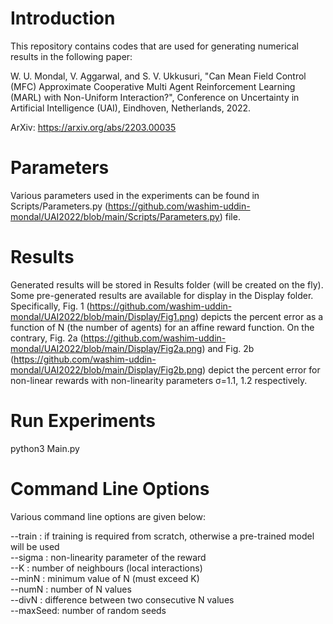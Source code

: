 # Introduction

This repository contains codes that are used for generating numerical results in the following paper: 

W. U. Mondal, V. Aggarwal, and S. V. Ukkusuri, "Can Mean Field Control (MFC) Approximate Cooperative Multi Agent 
Reinforcement Learning (MARL) with Non-Uniform Interaction?", Conference on Uncertainty in Artificial Intelligence (UAI),
 Eindhoven, Netherlands, 2022.
 
 ArXiv: https://arxiv.org/abs/2203.00035


# Parameters

Various parameters used in the experiments can be found in Scripts/Parameters.py (https://github.com/washim-uddin-mondal/UAI2022/blob/main/Scripts/Parameters.py) file.

# Results

Generated results will be stored in Results folder (will be created on the fly).
Some pre-generated results are available for display in the Display folder. Specifically, Fig. 1 
(https://github.com/washim-uddin-mondal/UAI2022/blob/main/Display/Fig1.png) depicts the percent error
as a function of N (the number of agents) for an affine reward function. On the contrary, Fig. 2a 
(https://github.com/washim-uddin-mondal/UAI2022/blob/main/Display/Fig2a.png) and Fig. 2b 
(https://github.com/washim-uddin-mondal/UAI2022/blob/main/Display/Fig2b.png) depict the 
percent error for non-linear rewards with non-linearity parameters σ=1.1, 1.2 respectively.

# Run Experiments

python3 Main.py


# Command Line Options

Various command line options are given below:

--train : if training is required from scratch, otherwise a pre-trained model will be used  
--sigma : non-linearity parameter of the reward  
--K : number of neighbours (local interactions)  
--minN : minimum value of N (must exceed K)  
--numN : number of N values  
--divN : difference between two consecutive N values  
--maxSeed: number of random seeds 
